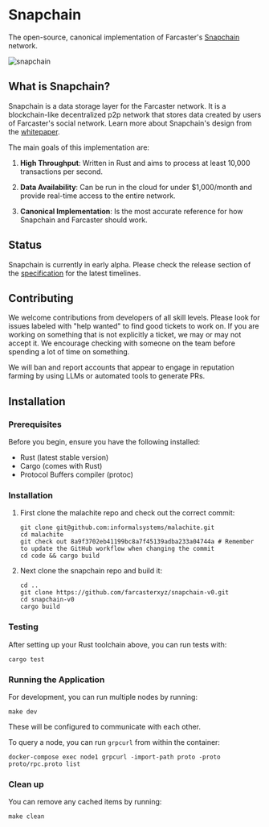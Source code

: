 # Snapchain

The open-source, canonical implementation of Farcaster's [Snapchain](https://github.com/farcasterxyz/protocol/discussions/207) network. 

![snapchain](https://github.com/user-attachments/assets/e5a041db-e3ae-4250-ad6b-7043ad648d34)


<!-- TODO:  links to installation, user docs, contributor docs -->

## What is Snapchain?

Snapchain is a data storage layer for the Farcaster network. It is a blockchain-like decentralized p2p network that stores data created by users of Farcaster's social network. Learn more about Snapchain's design from the [whitepaper](https://github.com/farcasterxyz/protocol/discussions/207).

The main goals of this implementation are:

1. **High Throughput**: Written in Rust and aims to process at least 10,000 transactions per second. 

2. **Data Availability**: Can be run in the cloud for under $1,000/month and provide real-time access to the entire network. 

3. **Canonical Implementation**: Is the most accurate reference for how Snapchain and Farcaster should work. 

## Status 

Snapchain is currently in early alpha. Please check the release section of the [specification](https://github.com/farcasterxyz/protocol/discussions/207) for the latest timelines.

## Contributing 

We welcome contributions from developers of all skill levels. Please look for issues labeled with "help wanted" to find good tickets to work on. If you are working on something that is not explicitly a ticket, we may or may not accept it. We encourage checking with someone on the team before spending a lot of time on something. 

We will ban and report accounts that appear to engage in reputation farming by using LLMs or automated tools to generate PRs. 

## Installation

### Prerequisites

Before you begin, ensure you have the following installed:
- Rust (latest stable version)
- Cargo (comes with Rust)
- Protocol Buffers compiler (protoc)

### Installation

1. First clone the malachite repo and check out the correct commit:
   ```
   git clone git@github.com:informalsystems/malachite.git
   cd malachite
   git check out 8a9f3702eb41199bc8a7f45139adba233a04744a # Remember to update the GitHub workflow when changing the commit
   cd code && cargo build
   ```
2. Next clone the snapchain repo and build it:
   ```
   cd ..
   git clone https://github.com/farcasterxyz/snapchain-v0.git
   cd snapchain-v0
   cargo build
   ```

### Testing

After setting up your Rust toolchain above, you can run tests with:

```
cargo test
```

### Running the Application

For development, you can run multiple nodes by running:
```
make dev
```

These will be configured to communicate with each other.

To query a node, you can run `grpcurl` from within the container:

```
docker-compose exec node1 grpcurl -import-path proto -proto proto/rpc.proto list
```

### Clean up

You can remove any cached items by running:

```
make clean
```

